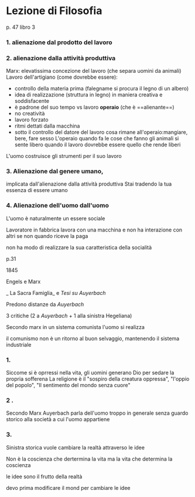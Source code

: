 # Lezione di Filosofia


p. 47 libro 3

### 1. alienazione dal prodotto del lavoro
### 2. alienazione dalla attività produttiva
Marx: elevatissima concezione del lavoro (che separa uomini da animali)
Lavoro dell'artigiano (come dovrebbe essere):
* controllo della materia prima (falegname si procura il legno di un albero)
* idea di realizzazione (struttura in legno) in maniera creativa e soddisfacente
* è padrone del suo tempo
vs lavoro **operaio** (che è ==alienante==)
* no creatività
* lavoro forzato
* ritmi dettati dalla macchina
* sotto il controllo del datore del lavoro
cosa rimane all'operaio:mangiare, bere, fare sesso
L'operaio quando fa le cose che fanno gli animali si sente libero 	quando il lavoro dovrebbe essere quello che rende liberi

L'uomo costruisce gli strumenti per il suo lavoro

### 3. Alienazione dal genere umano,
 implicata dall'alienazione dalla attività produttiva
Stai tradendo la tua essenza di essere umano



### 4. Alienazione dell'uomo dall'uomo
L'uomo è naturalmente un essere sociale

Lavoratore in fabbrica lavora con una macchina e non ha interazione con altri se non quando riceve la paga

non ha modo di realizzare la sua caratteristica della socialità


p.31

1845

Engels e Marx

_ La Sacra Famiglia_ e _Tesi su Auyerbach_ 

Predono distanze da _Auyerbach_

$3$ critiche ($2$ a _Auyerbach_ + $1$ alla sinistra Hegeliana)

Secondo marx in un sistema comunista l'uomo si realizza

il comunismo non è un ritorno al buon selvaggio, mantenendo il sistema industriale


### 1.
Siccome si è oprressi nella vita, gli uomini generano Dio per sedare la propria sofferena
La religione è il "sospiro della creatura oppressa", "l'oppio del popolo", "Il sentimento del mondo senza cuore"



### 2 .
Secondo Marx Auyerbach parla dell'uomo troppo in generale senza guardo storico alla società a cui l'uomo appartiene

### 3.

Sinistra storica vuole cambiare la realtà attraverso le idee

Non è la coscienza che dertermina la vita ma la vita che determina la coscienza


le idee sono il frutto della realtà

devo prima modificare il mond per cambiare le idee
<!--stackedit_data:
eyJoaXN0b3J5IjpbMTE0MjY3MTAyNywtNzI2ODQzODEwLDI2MD
EyODI0M119
-->